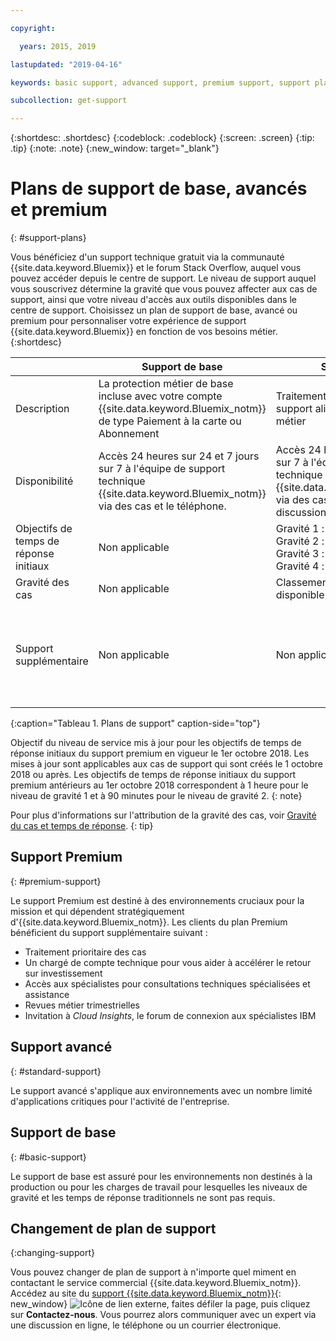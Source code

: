```yaml
---

copyright:

  years: 2015, 2019 

lastupdated: "2019-04-16"

keywords: basic support, advanced support, premium support, support plans, free technical support 

subcollection: get-support

---
```



{:shortdesc: .shortdesc}
{:codeblock: .codeblock}
{:screen: .screen}
{:tip: .tip}
{:note: .note}
{:new_window: target="_blank"}

# Plans de support de base, avancés et premium
{: #support-plans}

Vous bénéficiez d'un support technique gratuit via la communauté {{site.data.keyword.Bluemix}} et le forum Stack Overflow, auquel vous pouvez accéder depuis le centre de support. Le niveau de support auquel vous souscrivez détermine la gravité que vous pouvez affecter aux cas de support, ainsi que votre niveau d'accès aux outils disponibles dans le centre de support. Choisissez un plan de support de base, avancé ou premium pour personnaliser votre expérience de support {{site.data.keyword.Bluemix}} en fonction de vos besoins métier.
{:shortdesc}

|  | Support de base | Support avancé | Support Premium |
|-------------|-------------|-------------|-------------|
| Description |	La protection métier de base incluse avec votre compte {{site.data.keyword.Bluemix_notm}} de type Paiement à la carte ou Abonnement | Traitement prioritaire des cas et support aligné avec vos besoins métier | Mandat client aligné avec votre résultat métier pour accélérer votre retour sur investissement |
| Disponibilité | Accès 24 heures sur 24 et 7 jours sur 7 à l'équipe de support technique {{site.data.keyword.Bluemix_notm}} via des cas et le téléphone. | Accès 24 heures sur 24 et 7 jours sur 7 à l'équipe de support technique {{site.data.keyword.Bluemix_notm}} via des cas, le téléphone et les discussions en ligne. | Accès 24 heures sur 24 et 7 jours sur 7 à l'équipe de support technique {{site.data.keyword.Bluemix_notm}} via des cas, le téléphone et les discussions en ligne. |
| Objectifs de temps de réponse initiaux | Non applicable | Gravité 1 : moins d'une heure <br/> Gravité 2 : moins de deux heures <br/> Gravité 3 : moins de quatre heures <br/> Gravité 4 : moins de huit heures | Gravité 1 : moins de 15 minutes <br/> Gravité 2 : moins d'une heure <br/> Gravité 3 : moins de deux heures <br/> Gravité : moins de quatre heures |
| Gravité des cas | Non applicable | Classement de gravité cas disponible | Classement de gravité cas disponible |
| Support supplémentaire | Non applicable | Non applicable | Chargé de compte technique affecté <br/> <br/> Revues métier trimestrielles <br/><br/> Accès aux spécialistes <br/> <br/> Invitation à Cloud Insights |
{:caption="Tableau 1. Plans de support" caption-side="top"}

Objectif du niveau de service mis à jour pour les objectifs de temps de réponse initiaux du support premium en vigueur le 1er octobre 2018. Les mises à jour sont applicables aux cas de support qui sont créés le 1 octobre 2018 ou après. Les objectifs de temps de réponse initiaux du support premium antérieurs au 1er octobre 2018 correspondent à 1 heure pour le niveau de gravité 1 et à 90 minutes pour le niveau de gravité 2.
{: note}

Pour plus d'informations sur l'attribution de la gravité des cas, voir [Gravité du cas et temps de réponse](/docs/get-support?topic=get-support-support-case-severity#support-case-severity).
{: tip} 

## Support Premium
{: #premium-support}

Le support Premium est destiné à des environnements cruciaux pour la mission et qui dépendent stratégiquement d'{{site.data.keyword.Bluemix_notm}}. Les clients du plan Premium bénéficient du support supplémentaire suivant :
  * Traitement prioritaire des cas
  * Un chargé de compte technique pour vous aider à accélérer le retour sur investissement
  * Accès aux spécialistes pour consultations techniques spécialisées et assistance
  * Revues métier trimestrielles
  * Invitation à *Cloud Insights*, le forum de connexion aux spécialistes IBM

## Support avancé
{: #standard-support}

Le support avancé s'applique aux environnements avec un nombre limité d'applications critiques pour l'activité de l'entreprise.

## Support de base
{: #basic-support}

Le support de base est assuré pour les environnements non destinés à la production ou pour les charges de travail pour lesquelles les niveaux de gravité et les temps de réponse traditionnels ne sont pas requis.

## Changement de plan de support
{:changing-support}

Vous pouvez changer de plan de support à n'importe quel miment en contactant le service commercial {{site.data.keyword.Bluemix_notm}}. Accédez au site du [support {{site.data.keyword.Bluemix_notm}}](https://www.ibm.com/cloud/support){: new_window} ![Icône de lien externe](../icons/launch-glyph.svg "Icône de lien externe"), faites défiler la page, puis cliquez sur **Contactez-nous**. Vous pourrez alors communiquer avec un expert via une discussion en ligne, le téléphone ou un courrier électronique.  


